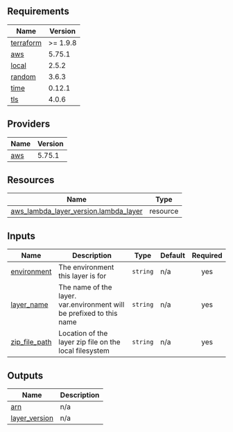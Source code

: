 <!-- BEGIN_TF_DOCS -->
## Requirements

| Name | Version |
|------|---------|
| <a name="requirement_terraform"></a> [terraform](#requirement\_terraform) | >= 1.9.8 |
| <a name="requirement_aws"></a> [aws](#requirement\_aws) | 5.75.1 |
| <a name="requirement_local"></a> [local](#requirement\_local) | 2.5.2 |
| <a name="requirement_random"></a> [random](#requirement\_random) | 3.6.3 |
| <a name="requirement_time"></a> [time](#requirement\_time) | 0.12.1 |
| <a name="requirement_tls"></a> [tls](#requirement\_tls) | 4.0.6 |

## Providers

| Name | Version |
|------|---------|
| <a name="provider_aws"></a> [aws](#provider\_aws) | 5.75.1 |

## Resources

| Name | Type |
|------|------|
| [aws_lambda_layer_version.lambda_layer](https://registry.terraform.io/providers/hashicorp/aws/5.75.1/docs/resources/lambda_layer_version) | resource |

## Inputs

| Name | Description | Type | Default | Required |
|------|-------------|------|---------|:--------:|
| <a name="input_environment"></a> [environment](#input\_environment) | The environment this layer is for | `string` | n/a | yes |
| <a name="input_layer_name"></a> [layer\_name](#input\_layer\_name) | The name of the layer. var.environment will be prefixed to this name | `string` | n/a | yes |
| <a name="input_zip_file_path"></a> [zip\_file\_path](#input\_zip\_file\_path) | Location of the layer zip file on the local filesystem | `string` | n/a | yes |

## Outputs

| Name | Description |
|------|-------------|
| <a name="output_arn"></a> [arn](#output\_arn) | n/a |
| <a name="output_layer_version"></a> [layer\_version](#output\_layer\_version) | n/a |
<!-- END_TF_DOCS -->
